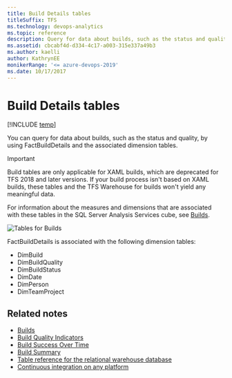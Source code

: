 ```yaml
---
title: Build Details tables
titleSuffix: TFS 
ms.technology: devops-analytics
ms.topic: reference
description: Query for data about builds, such as the status and quality.
ms.assetid: cbcabf4d-d334-4c17-a003-315e337a49b3
ms.author: kaelli
author: KathrynEE
monikerRange: '<= azure-devops-2019'
ms.date: 10/17/2017
---
```


# Build Details tables

[!INCLUDE [temp](../includes/tfs-report-platform-version.md)]

You can query for data about builds, such as the status and quality, by using FactBuildDetails and the associated dimension tables.

> [!IMPORTANT]  
> Build tables are only applicable for XAML builds, which are deprecated for TFS 2018 and later versions. If your build process isn't based on XAML builds, these tables and the TFS Warehouse for builds won't yield any meaningful data.

For information about the measures and dimensions that are associated with these tables in the SQL Server Analysis Services cube, see [Builds](perspective-build-analyze-report-build-details-coverage.md).

![Tables for Builds](media/teamproj_factbuilddetails.png "TeamProj_FactBuildDetails")

FactBuildDetails is associated with the following dimension tables:

- DimBuild
- DimBuildQuality
- DimBuildStatus
- DimDate
- DimPerson
- DimTeamProject

## Related notes

- [Builds](perspective-build-analyze-report-build-details-coverage.md)
- [Build Quality Indicators](build-quality-indicators-report.md)
- [Build Success Over Time](build-success-over-time-report.md)
- [Build Summary](build-summary-report.md)
- [Table reference for the relational warehouse database](table-reference-relational-warehouse-database.md)
- [Continuous integration on any platform](../../pipelines/overview.md)
